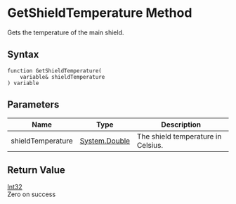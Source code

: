 # GetShieldTemperature Method

Gets the temperature of the main shield.

## Syntax

```
function GetShieldTemperature(
	variable& shieldTemperature
) variable
```

## **Parameters**

| Name              | Type                                                                 | Description                        |
| ----------------- | -------------------------------------------------------------------- | ---------------------------------- |
| shieldTemperature | [System.Double](https://docs.microsoft.com/dotnet/api/system.double) | The shield temperature in Celsius. |

## **Return Value**

[Int32](https://docs.microsoft.com/dotnet/api/system.int32)\
Zero on success
